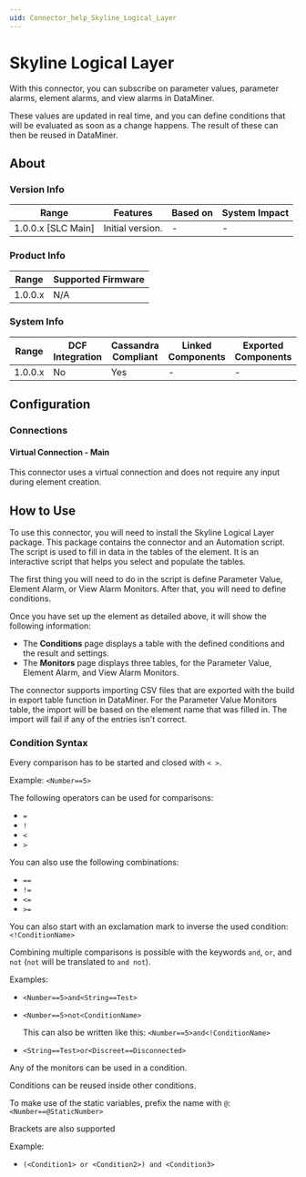 ```yaml
---
uid: Connector_help_Skyline_Logical_Layer
---
```


# Skyline Logical Layer

With this connector, you can subscribe on parameter values, parameter alarms, element alarms, and view alarms in DataMiner.

These values are updated in real time, and you can define conditions that will be evaluated as soon as a change happens. The result of these can then be reused in DataMiner.

## About

### Version Info

| Range              | Features         | Based on | System Impact |
|--------------------|------------------|----------|---------------|
| 1.0.0.x [SLC Main] | Initial version. | -        | -             |

### Product Info

| Range   | Supported Firmware |
|---------|--------------------|
| 1.0.0.x | N/A                |

### System Info

| Range   | DCF Integration | Cassandra Compliant | Linked Components | Exported Components |
|---------|-----------------|---------------------|-------------------|---------------------|
| 1.0.0.x | No              | Yes                 | -                 | -                   |

## Configuration

### Connections

#### Virtual Connection - Main

This connector uses a virtual connection and does not require any input during element creation.

## How to Use

To use this connector, you will need to install the Skyline Logical Layer package. This package contains the connector and an Automation script.
The script is used to fill in data in the tables of the element. It is an interactive script that helps you select and populate the tables.

The first thing you will need to do in the script is define Parameter Value, Element Alarm, or View Alarm Monitors. After that, you will need to define conditions.

Once you have set up the element as detailed above, it will show the following information:

- The **Conditions** page displays a table with the defined conditions and the result and settings.
- The **Monitors** page displays three tables, for the Parameter Value, Element Alarm, and View Alarm Monitors.

The connector supports importing CSV files that are exported with the build in export table function in DataMiner.
For the Parameter Value Monitors table, the import will be based on the element name that was filled in.
The import will fail if any of the entries isn't correct.

### Condition Syntax

Every comparison has to be started and closed with `< >`.

Example: `<Number==5>`

The following operators can be used for comparisons:

- `=`
- `!`
- `<`
- `>`

You can also use the following combinations:

- `==`
- `!=`
- `<=`
- `>=`

You can also start with an exclamation mark to inverse the used condition: `<!ConditionName>`

Combining multiple comparisons is possible with the keywords `and`, `or`, and `not` (`not` will be translated to `and not`).

Examples:

- `<Number==5>and<String==Test>`

- `<Number==5>not<ConditionName>`

  This can also be written like this: `<Number==5>and<!ConditionName>`

- `<String==Test>or<Discreet==Disconnected>`

Any of the monitors can be used in a condition.

Conditions can be reused inside other conditions.

To make use of the static variables, prefix the name with `@`: `<Number==@StaticNumber>`

Brackets are also supported

Example:

- `(<Condition1> or <Condition2>) and <Condition3>`
